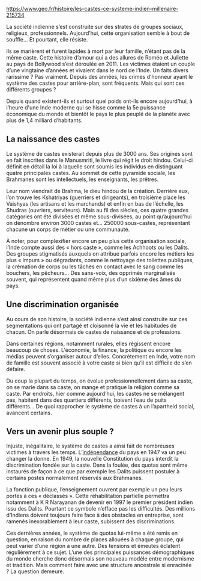 https://www.geo.fr/histoire/les-castes-ce-systeme-indien-millenaire-215734

La société indienne s’est construite sur des strates de groupes sociaux, religieux, professionnels. Aujourd’hui, cette organisation semble à bout de souffle… Et pourtant, elle résiste.

Ils se marièrent et furent lapidés à mort par leur famille, n’étant pas de la même caste. Cette histoire d’amour qui a des allures de Roméo et Juliette au pays de Bollywood s’est déroulée en 2011. Les victimes étaient un couple d’une vingtaine d’années et vivaient dans le nord de l’Inde. Un faits divers rarissime ? Pas vraiment. Depuis des années, les crimes d’honneur ayant le système des castes pour arrière-plan, sont fréquents. Mais qui sont ces différents groupes ?

Depuis quand existent-ils et surtout quel poids ont-ils encore aujourd’hui, à l’heure d'une Inde moderne qui se hisse comme la 5e puissance économique du monde et bientôt le pays le plus peuplé de la planète avec plus de 1,4 milliard d’habitants.

## La naissance des castes

Le système de castes existerait depuis plus de 3000 ans. Ses origines sont en fait inscrites dans le Manusmriti, le livre qui régit le droit hindou. Celui-ci définit en détail la loi à laquelle sont soumis les individus en distinguant quatre principales castes. Au sommet de cette pyramide sociale, les Brahmanes sont les intellectuels, les enseignants, les prêtres.

Leur nom viendrait de Brahma, le dieu hindou de la création. Derrière eux, l’on trouve les Kshatriyas (guerriers et dirigeants), en troisième place les Vaishyas (les artisans et les marchands) et enfin en bas de l’échelle, les Shudras (ouvriers, serviteurs). Mais au fil des siècles, ces quatre grandes catégories ont été divisées et même sous-divisées, au point qu’aujourd’hui on dénombre environ 3000 castes et… 250000 sous-castes, représentant chacune un corps de métier ou une communauté.

À noter, pour complexifier encore un peu plus cette organisation sociale, l’Inde compte aussi des « hors caste », comme les Achhoots ou les Dalits. Des groupes stigmatisés auxquels on attribue parfois encore les métiers les plus « impurs » ou dégradants, comme le nettoyage des toilettes publiques, la crémation de corps ou les tâches en contact avec le sang comme les bouchers, les pêcheurs… Des sans-voix, des opprimés marginalisés souvent, qui représentent quand même plus d’un sixième des âmes du pays.

## Une discrimination organisée

Au cours de son histoire, la société indienne s’est ainsi construite sur ces segmentations qui ont partagé et cloisonné la vie et les habitudes de chacun. On parle désormais de castes de naissance et de professions.

Dans certaines régions, notamment rurales, elles régissent encore beaucoup de choses. L'économie, la finance, la politique ou encore les médias peuvent s’organiser autour d’elles. Concrètement en Inde, votre nom de famille est souvent associé à votre caste si bien qu’il est difficile de s’en défaire.

Du coup la plupart du temps, on évolue professionnellement dans sa caste, on se marie dans sa caste, on mange et pratique la religion comme sa caste. Par endroits, hier comme aujourd’hui, les castes ne se mélangent pas, habitent dans des quartiers différents, boivent l’eau de puits différents… De quoi rapprocher le système de castes à un l’apartheid social, avancent certains.

## Vers un avenir plus souple ?

Injuste, inégalitaire, le système de castes a ainsi fait de nombreuses victimes à travers les temps. L’[indépendance](https://www.geo.fr/geopolitique/quelles-differences-entre-lautonomie-et-lindependance-209383) du pays en 1947 va un peu changer la donne. En 1949, la nouvelle Constitution du pays interdit la discrimination fondée sur la caste. Dans la foulée, des quotas sont même instaurés de façon à ce que par exemple les Dalits puissent postuler à certains postes normalement réservés aux Brahmanes.

La fonction publique, l’enseignement ouvrent par exemple un peu leurs portes à ces « déclassés ». Cette réhabilitation partielle permettra notamment à K R Narayanan de devenir en 1997 le premier président indien issu des Dalits. Pourtant ce symbole n’efface pas les difficultés. Des millions d’Indiens doivent toujours faire face à des obstacles en entreprise, sont ramenés inexorablement à leur caste, subissent des discriminations.

Ces dernières années, le système de quotas lui-même a été remis en question, en raison du nombre de places allouées à chaque groupe, qui peut varier d’une région à une autre. Des tensions et émeutes éclatent régulièrement à ce sujet. L’une des principales puissances démographiques du monde cherche donc désormais son nouveau modèle entre modernisme et tradition. Mais comment faire avec une structure ancestrale si enracinée ? La question demeure.